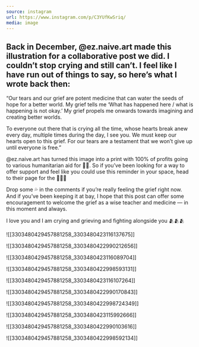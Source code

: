 ```yaml
---
source: instagram
url: https://www.instagram.com/p/C3YUfKwSriq/
media: image
---
```


## Back in December, @ez.naive.art made this illustration for a collaborative post we did. I couldn’t stop crying and still can’t. I feel like I have run out of things to say, so here’s what I wrote back then:

“Our tears and our grief are potent medicine that can water the seeds of hope for a better world. My grief tells me ‘What has happened here / what is happening is not okay.’ My grief propels me onwards towards imagining and creating better worlds.

To everyone out there that is crying all the time, whose hearts break anew every day, multiple times during the day, I see you. We must keep our hearts open to this grief. For our tears are a testament that we won’t give up until everyone is free.”

@ez.naive.art has turned this image into a print with 100% of profits going to various humanitarian aid for 🍉🍉. So if you’ve been looking for a way to offer support and feel like you could use this reminder in your space, head to their page for the 🔗🔗🔗

Drop some 💦 in the comments if you’re really feeling the grief right now. And if you’ve been keeping it at bay, I hope that this post can offer some encouragement to welcome the grief as a wise teacher and medicine — in this moment and always.

I love you and I am crying and grieving and fighting alongside you 🫂🫂🫂

![[3303480429457881258_3303480423116137675]]

![[3303480429457881258_3303480422990212656]]

![[3303480429457881258_3303480423116089704]]

![[3303480429457881258_3303480422998593131]]

![[3303480429457881258_3303480423116107264]]

![[3303480429457881258_3303480422990170843]]

![[3303480429457881258_3303480422998724349]]

![[3303480429457881258_3303480423115992666]]

![[3303480429457881258_3303480422990103616]]

![[3303480429457881258_3303480422998592134]]

